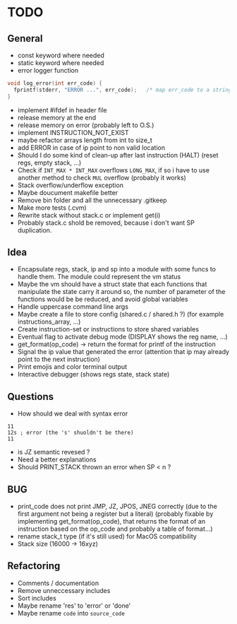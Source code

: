 # TODO

## General
- const keyword where needed
- static keyword where needed
- error logger function
```c
void log_error(int err_code) {
  fprintf(stderr, "ERROR ...", err_code);   /* map err_code to a string */
}
```
- implement #ifdef in header file
- release memory at the end
- release memory on error (probably left to O.S.)
- implement INSTRUCTION_NOT_EXIST
- maybe refactor arrays length from int to size_t
- add ERROR in case of ip point to non valid location
- Should I do some kind of clean-up after last instruction (HALT) (reset regs, empty stack, ...)
- Check if `INT_MAX * INT_MAX` overflows `LONG_MAX`, if so i have to use another method to check `MUL` overflow (probably it works)
- Stack overflow/underflow exception
- Maybe doucument makefile better
- Remove bin folder and all the unnecessary .gitkeep
- Make more tests (.cvm)
- Rewrite stack without stack.c or implement get(i)
- Probably stack.c shold be removed, because i don't want SP duplication.


## Idea
- Encapsulate regs, stack, ip and sp into a module with some funcs to handle them.
The module could represent the vm status
- Maybe the vm should have a struct state that each
functions that manipulate the state carry it around
so, the number of parameter of the functions would be
be reduced, and avoid global variables
- Handle uppercase command line args
- Maybe create a file to store config (shared.c / shared.h ?) (for example instructions_array, ...)
- Create instruction-set or instructions to store shared variables
- Eventual flag to activate debug mode (DISPLAY shows the reg name, ...)
- get_format(op_code) -> return the format for printf of the instruction
- Signal the ip value that generated the error (attention that ip may already point to the next instruction)
- Print emojis and color terminal output
- Interactive debugger (shows regs state, stack state)


## Questions
- How should we deal with syntax error
```
11
12s ; error (the 's' shuoldn't be there)
11
```
- is JZ semantic revesed ?
- Need a better explanations
- Should PRINT_STACK thrown an error when SP < n ?


## BUG
- print_code does not print JMP, JZ, JPOS, JNEG correctly (due to the first argument not being a register but a literal) (probably fixable by implementing get_format(op_code), that returns the format of an instruction based on the op_code and probably a table of format...)
- rename stack_t type (if it's still used) for MacOS compatibility
- Stack size (16000 -> 16xyz)


## Refactoring
- Comments / documentation
- Remove unneccessary includes
- Sort includes
- Maybe rename 'res' to 'error' or 'done'
- Maybe rename `code` into `source_code`
